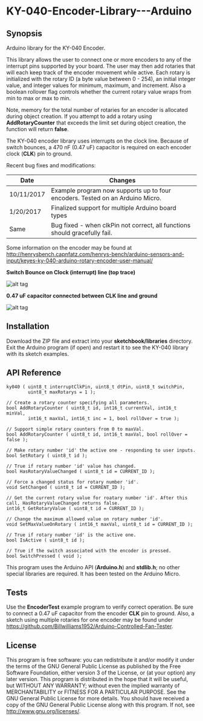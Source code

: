# KY-040-Encoder-Library---Arduino

## Synopsis
Arduino library for the KY-040 Encoder. 

This library allows the user to connect one or more encoders to any of the interrupt pins supported by your board. The user may then add rotaries that will each keep track of the encoder movement while active. Each rotary is initialized with the rotary ID (a byte value between 0 - 254), an initial integer value, and integer values for minimum, maximum, and increment. Also a boolean rollover flag controls whether the current rotary value wraps from min to max or max to min.

Note, memory for the total number of rotaries for an encoder is allocated during object creation. If you attempt to add a rotary using **AddRotaryCounter** that exceeds the limit set during object creation, the function will return **false**.

The KY-040 encoder library uses interrupts on the clock line. Because of switch bounces, a 470 nF (0.47 uF) capacitor is required on each encoder clock (**CLK**) pin to ground.

Recent bug fixes and modifications:

| Date | Changes |
| ---- | ------- |
| 10/11/2017 | Example program now supports up to four encoders. Tested on an Arduino Micro. |
| 1/20/2017 | Finalized support for multiple Arduino board types |
| Same | Bug fixed - when clkPin not correct, all functions should gracefully fail. |

Some information on the encoder may be found at 
http://henrysbench.capnfatz.com/henrys-bench/arduino-sensors-and-input/keyes-ky-040-arduino-rotary-encoder-user-manual/

**Switch Bounce on Clock (interrupt) line (top trace)**

![alt tag](https://cloud.githubusercontent.com/assets/3778024/20508566/0f773998-b028-11e6-93be-419c9a08014c.png)

**0.47 uF capacitor connected between CLK line and ground**

![alt tag](https://cloud.githubusercontent.com/assets/3778024/20508570/1a946d00-b028-11e6-8b36-ff34b561c11a.png)

## Installation

Download the ZIP file and extract into your **sketchbook/libraries** directory. Exit the Arduino program (if open) and restart it to see the KY-040 library with its sketch examples.

## API Reference

	ky040 ( uint8_t interruptClkPin, uint8_t dtPin, uint8_t switchPin,
			uint8_t maxRotarys = 1 );
	
	// Create a rotary counter specifying all parameters.
	bool AddRotaryCounter ( uint8_t id, int16_t currentVal, int16_t minVal,
			int16_t maxVal, int16_t inc = 1, bool rollOver = true );
			
	// Support simple rotary counters from 0 to maxVal.
	bool AddRotaryCounter ( uint8_t id, int16_t maxVal, bool rollOver = false );
	
	// Make rotary number 'id' the active one - responding to user inputs.
	bool SetRotary ( uint8_t id );

	// True if rotary number 'id' value has changed.
	bool HasRotaryValueChanged ( uint8_t id = CURRENT_ID );

	// Force a changed status for rotary number 'id'.
	void SetChanged ( uint8_t id = CURRENT_ID );
	
	// Get the current rotary value for roatary number 'id'. After this call, HasRotaryValueChanged returns false.
	int16_t GetRotaryValue ( uint8_t id = CURRENT_ID );

	// Change the maximum allowed value on rotary number 'id'.
	void SetMaxValueOnRotary ( int16_t maxVal, uint8_t id = CURRENT_ID );

	// True if rotary number 'id' is the active one.
	bool IsActive ( uint8_t id );

	// True if the switch associated with the encoder is pressed.
	bool SwitchPressed ( void );

This program uses the Arduino API (**Arduino.h**) and **stdlib.h**; no other special libraries are required. It has been tested on the Arduino Micro.

## Tests

Use the **EncoderTest** example program to verify correct operation.  Be sure to connect a 0.47 uF capacitor from the encoder **CLK** pin to ground.  Also, a sketch using multiple rotaries for one encoder may be found under https://github.com/Billwilliams1952/Arduino-Controlled-Fan-Tester.

## License

This program is free software: you can redistribute it and/or modify it under the terms of the GNU General Public License as published by the Free Software Foundation, either version 3 of the License, or (at your option) any later version. This program is distributed in the hope that it will be useful, but WITHOUT ANY WARRANTY; without even the implied warranty of MERCHANTABILITY or FITNESS FOR A PARTICULAR PURPOSE. See the GNU General Public License for more details. You should have received a copy of the GNU General Public License along with this program. If not, see http://www.gnu.org/licenses/.
